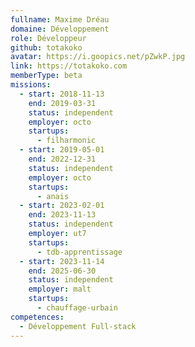 ```yaml
---
fullname: Maxime Dréau
domaine: Développement
role: Développeur
github: totakoko
avatar: https://i.goopics.net/pZwkP.jpg
link: https://totakoko.com
memberType: beta
missions:
  - start: 2018-11-13
    end: 2019-03-31
    status: independent
    employer: octo
    startups:
      - filharmonic
  - start: 2019-05-01
    end: 2022-12-31
    status: independent
    employer: octo
    startups:
      - anais
  - start: 2023-02-01
    end: 2023-11-13
    status: independent
    employer: ut7
    startups:
      - tdb-apprentissage
  - start: 2023-11-14
    end: 2025-06-30
    status: independent
    employer: malt
    startups:
      - chauffage-urbain
competences:
  - Développement Full-stack
---
```

